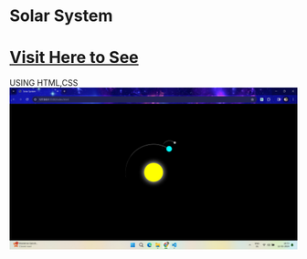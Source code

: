 # Solar System
# <a href="https://pankajsahcse.github.io/Solar-System/" > Visit Here to See </a>

USING HTML,CSS
<img src="solar.png" alt="">
